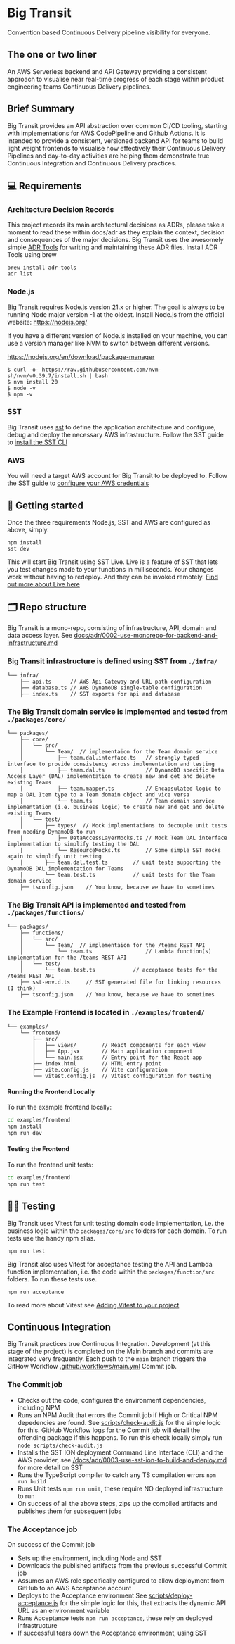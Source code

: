 # Big Transit
Convention based Continuous Delivery pipeline visibility for everyone.

## The one or two liner
An AWS Serverless backend and API Gateway providing a consistent approach to visualise near real-time progress of each stage within product engineering teams Continuous Delivery pipelines. 

## Brief Summary
Big Transit provides an API abstraction over common CI/CD tooling, starting with implementations for AWS CodePipeline and Github Actions. It is intended to provide a consistent, versioned backend API for teams to build light weight frontends to visualise how effectively their Continuous Delivery Pipelines and day-to-day activities are helping them demonstrate true Continuous Integration and Continuous Delivery practices.  

## 💻 Requirements
### Architecture Decision Records
This project records its main architectural decisions as ADRs, please take a moment to read these within docs/adr as they explain the context, decision and consequences of the major decisions. 
Big Transit uses the awesomely simple [ADR Tools](https://github.com/npryce/adr-tools/blob/master/INSTALL.md) for writing and maintaining these ADR files. Install ADR Tools using brew

```
brew install adr-tools
adr list
```

### Node.js
Big Transit requires Node.js version 21.x or higher. The goal is always to be running Node major version -1 at the oldest.
Install Node.js from the official website: https://nodejs.org/

If you have a different version of Node.js installed on your machine, you can use a version manager like NVM to switch between different versions.

https://nodejs.org/en/download/package-manager

```
$ curl -o- https://raw.githubusercontent.com/nvm-sh/nvm/v0.39.7/install.sh | bash
$ nvm install 20
$ node -v
$ npm -v
```

### SST
Big Transit uses [sst](https://ion.sst.dev/) to define the application architecture and configure, debug and deploy the necessary AWS infrastructure. Follow the SST guide to [install the SST CLI](https://ion.sst.dev/docs/reference/cli)

### AWS
You will need a target AWS account for Big Transit to be deployed to. Follow the SST guide to [configure your AWS credentials](https://docs.sst.dev/advanced/iam-credentials#loading-from-a-file)

## 🚀 Getting started
Once the three requirements Node.js, SST and AWS are configured as above, simply.

```
npm install
sst dev
```

This will start Big Transit using SST Live. Live is a feature of SST that lets you test changes made to your functions in milliseconds. Your changes work without having to redeploy. And they can be invoked remotely. [Find out more about Live here](https://ion.sst.dev/docs/live/)

## 🗂️ Repo structure
Big Transit is a mono-repo, consisting of infrastructure, API, domain and data access layer. See [docs/adr/0002-use-monorepo-for-backend-and-infrastructure.md](docs/adr/0002-use-monorepo-for-backend-and-infrastructure.md)

### Big Transit infrastructure is defined using SST from `./infra/`

```
└── infra/
    ├── api.ts      // AWS Api Gateway and URL path configuration
    ├── database.ts // AWS DynamoDB single-table configuration
    ├── index.ts    // SST exports for api and database
```

### The Big Transit domain service is implemented and tested from `./packages/core/`

```
└── packages/
    ├── core/
    │   └── src/
    │       └── Team/  // implementaion for the Team domain service
    │           ├── team.dal.interface.ts   // strongly typed interface to provide consistency across implementation and testing
    │           ├── team.dal.ts             // DynamoDB specific Data Access Layer (DAL) implementation to create new and get and delete existing Teams  
    │           ├── team.mapper.ts          // Encapsulated logic to map a DAL Item type to a Team domain object and vice versa
    │           └── team.ts                 // Team domain service implementation (i.e. business logic) to create new and get and delete existing Teams
    │   └── test/ 
    │       ├── types/  // Mock implementations to decouple unit tests from needing DynamoDB to run
    |           ├── DataAccessLayerMocks.ts // Mock Team DAL interface implementation to simplify testing the DAL
    |           └── ResourceMocks.ts        // Some simple SST mocks again to simplify unit testing 
    │       ├── team.dal.test.ts        // unit tests supporting the DynamoDB DAL implementation for Teams
    │       └── team.test.ts            // unit tests for the Team domain service
    ├── tsconfig.json    // You know, because we have to sometimes
```

### The Big Transit API is implemented and tested from `./packages/functions/`

```
└── packages/
    ├── functions/
    │   └── src/
    │       └── Team/  // implementaion for the /teams REST API  
    │           └── team.ts                 // Lambda function(s) implementation for the /teams REST API 
    │   └── test/ 
    │       └── team.test.ts            // acceptance tests for the /teams REST API
    ├── sst-env.d.ts     // SST generated file for linking resources (I think)
    ├── tsconfig.json    // You know, because we have to sometimes
```

### The Example Frontend is located in `./examples/frontend/`

```
└── examples/
    └── frontend/
        ├── src/
        │   ├── views/        // React components for each view
        │   ├── App.jsx       // Main application component
        │   └── main.jsx      // Entry point for the React app
        ├── index.html        // HTML entry point
        ├── vite.config.js    // Vite configuration
        └── vitest.config.js  // Vitest configuration for testing
```

#### Running the Frontend Locally
To run the example frontend locally:
```sh
cd examples/frontend
npm install
npm run dev
```

#### Testing the Frontend
To run the frontend unit tests:
```sh
cd examples/frontend
npm run test
```

## 👩‍💻 Testing 
Big Transit uses Vitest for unit testing domain code implementation, i.e. the business logic within the `packages/core/src` folders for each domain. To run tests use the handy npm alias.

`npm run test`

Big Transit also uses Vitest for acceptance testing the API and Lambda function implementation, i.e. the code within the `packages/function/src` folders. To run these tests use.

`npm run acceptance`

To read more about Vitest see [Adding Vitest to your project](https://vitest.dev/guide/#adding-vitest-to-your-project)

## Continuous Integration
Big Transit practices true Continuous Integration. Development (at this stage of the project) is completed on the Main branch and commits are integrated very frequently. 
Each push to the `main` branch triggers the GitHow Workflow [.github/workflows/main.yml](.github/workflows/main.yml) Commit job. 

### The Commit job

* Checks out the code, configures the environment dependencies, including NPM
* Runs an NPM Audit that errors the Commit job if High or Critical NPM depedencies are found. See [scripts/check-audit.js](scripts/check-audit.js) for the simple logic for this. GitHub Workflow logs for the Commit job will detail the offending package if this happens. To run this check locally simply run `node scripts/check-audit.js`
* Installs the SST ION deployment Command Line Interface (CLI) and the AWS provider, see [/docs/adr/0003-use-sst-ion-to-build-and-deploy.md](/docs/adr/0003-use-sst-ion-to-build-and-deploy.md) for more detail on SST
* Runs the TypeScript compiler to catch any TS compilation errors `npm run build`
* Runs Unit tests `npm run unit`, these require NO deployed infrastructure to run
* On success of all the above steps, zips up the compiled artifacts and publishes them for subsequent jobs

### The Acceptance job
On success of the Commit job 
* Sets up the environment, including Node and SST
* Downloads the published artifacts from the previous successful Commit job
* Assumes an AWS role specifically configured to allow deployment from GitHub to an AWS Acceptance account
* Deploys to the Acceptance environment See [scripts/deploy-acceptance.js](scripts/deploy-acceptance) for the simple logic for this, that extracts the dynamic API URL as an environment variable
* Runs Acceptance tests `npm run acceptance`, these rely on deployed infrastructure
* If successful tears down the Acceptance environment, using SST
